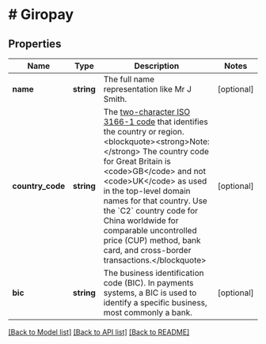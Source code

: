 # # Giropay

## Properties

Name | Type | Description | Notes
------------ | ------------- | ------------- | -------------
**name** | **string** | The full name representation like Mr J Smith. | [optional]
**country_code** | **string** | The [two-character ISO 3166-1 code](/api/rest/reference/country-codes/) that identifies the country or region.&lt;blockquote&gt;&lt;strong&gt;Note:&lt;/strong&gt; The country code for Great Britain is &lt;code&gt;GB&lt;/code&gt; and not &lt;code&gt;UK&lt;/code&gt; as used in the top-level domain names for that country. Use the &#x60;C2&#x60; country code for China worldwide for comparable uncontrolled price (CUP) method, bank card, and cross-border transactions.&lt;/blockquote&gt; | [optional]
**bic** | **string** | The business identification code (BIC). In payments systems, a BIC is used to identify a specific business, most commonly a bank. | [optional]

[[Back to Model list]](../../README.md#models) [[Back to API list]](../../README.md#endpoints) [[Back to README]](../../README.md)
